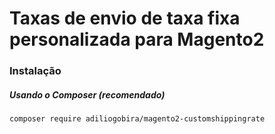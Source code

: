 # Taxas de envio de taxa fixa personalizada para Magento2

### Instalação

##### Usando o Composer (recomendado)

```
composer require adiliogobira/magento2-customshippingrate
```
